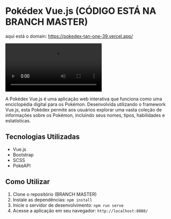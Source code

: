 # Pokédex Vue.js (CÓDIGO ESTÁ NA BRANCH MASTER)

aqui está o domain: https://pokedex-tan-one-39.vercel.app/

![Demonstração](demonstração.mp4)


A Pokédex Vue.js é uma aplicação web interativa que funciona como uma enciclopédia digital para os Pokémon. Desenvolvida utilizando o framework Vue.js, esta Pokédex permite aos usuários explorar uma vasta coleção de informações sobre os Pokémon, incluindo seus nomes, tipos, habilidades e estatísticas.

## Tecnologias Utilizadas

- Vue.js
- Bootstrap
- SCSS
- PokéAPI

## Como Utilizar


1. Clone o repositório (BRANCH MASTER)
2. Instale as dependências: `npm install`
3. Inicie o servidor de desenvolvimento: `npm run serve`
4. Acesse a aplicação em seu navegador: `http://localhost:8080/`
